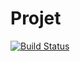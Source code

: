 # Projet

[![Build Status](https://github.com/da-n-ta/Projet.jl/actions/workflows/CI.yml/badge.svg?branch=main)](https://github.com/da-n-ta/Projet.jl/actions/workflows/CI.yml?query=branch%3Amain)
